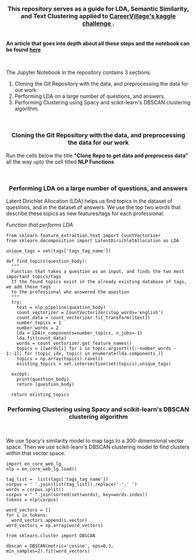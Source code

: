 <h3 align="center">
This repository serves as a guide for LDA, Semantic Similarity, and Text Clustering applied to <a href="https://www.kaggle.com/c/data-science-for-good-careervillage"> CareerVillage's kaggle challenge </a>.
  <br></br>
</h3>

**An article that goes into depth about all these steps and the notebook can be found <a href="https://towardsdatascience.com/nlp-with-lda-latent-dirichlet-allocation-and-text-clustering-to-improve-classification-97688c23d98"> here </a>**

<br>

The Jupyter Notebook in the repository contains 3 sections:

1. Cloning the Git Repository with the data, and preprocessing the data for our work.
2. Performing LDA on a large number of questions, and answers.
3. Performing Clustering using Spacy and scikit-learn's DBSCAN clustering algorithm.


<br>

<h3 align='center'>  Cloning the Git Repository with the data, and preprocessing the data for our work </h3>

Run the cells below the title **"Clone Repo to get data and preprocess data"** all the way upto the cell titled **NLP Functions**

<br>

<h3 align='center'>  Performing LDA on a large number of questions, and answers </h3>

Latent Dirichlet Allocation (LDA) helps us find topics in the dataset of questions, and in the dataset of answers. We use the top two words that describe these topics as new features/tags for each professional. 

*Function that performs LDA* 

```
from sklearn.feature_extraction.text import CountVectorizer
from sklearn.decomposition import LatentDirichletAllocation as LDA

unique_tags = set(tags['tags_tag_name'])

def find_topics(question_body):
  """
  Function that takes a question as an input, and finds the two most important topics/tags
  If the found topics exist in the already existing database of tags, we add these tags
  to the professional who answered the question
  """
  try:
    text = nlp_pipeline(question_body)
    count_vectorizer = CountVectorizer(stop_words='english')
    count_data = count_vectorizer.fit_transform([text])
    number_topics = 1
    number_words = 2
    lda = LDA(n_components=number_topics, n_jobs=-1)
    lda.fit(count_data)
    words = count_vectorizer.get_feature_names()
    topics = [[words[i] for i in topic.argsort()[:-number_words - 1:-1]] for (topic_idx, topic) in enumerate(lda.components_)]
    topics = np.array(topics).ravel()
    existing_topics = set.intersection(set(topics),unique_tags)
  
  except:
    print(question_body)
    return (question_body)

  return existing_topics
```

<h3 align='center'> Performing Clustering using Spacy and scikit-learn's DBSCAN clustering algorithm </h3>

<br>

We use Spacy's similarity model to map tags to a 300-dimensional vector space. Then we use scikit-learn's DBSCAN clustering model to find clusters within that vector space.

```
import en_core_web_lg
nlp = en_core_web_lg.load()

tag_list =  list(tags['tags_tag_name'])
corpus = ' '.join(list(tag_list)).replace('-',' ')
words = corpus.split()
corpus = " ".join(sorted(set(words), key=words.index))
tokens = nlp(corpus)

word_vectors = []
for i in tokens:
  word_vectors.append(i.vector)
word_vectors = np.array(word_vectors)

from sklearn.cluster import DBSCAN

dbscan = DBSCAN(metric='cosine', eps=0.3, min_samples=2).fit(word_vectors)
```


